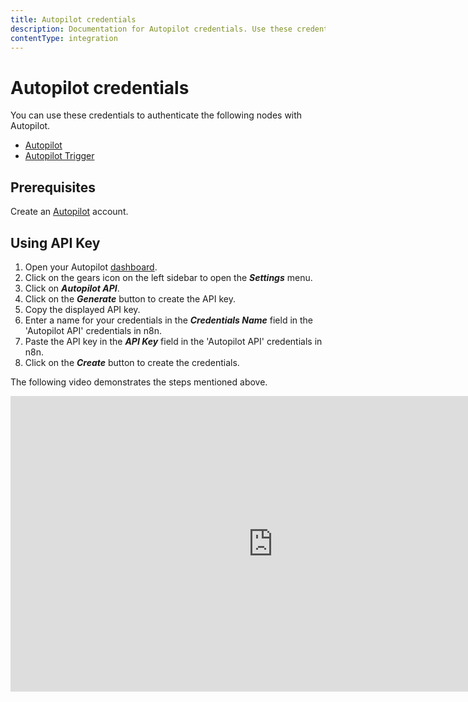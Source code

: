 ```yaml
---
title: Autopilot credentials
description: Documentation for Autopilot credentials. Use these credentials to authenticate Autopilot in n8n, a workflow automation platform.
contentType: integration
---
```


# Autopilot credentials

You can use these credentials to authenticate the following nodes with Autopilot.

- [Autopilot](/integrations/builtin/app-nodes/n8n-nodes-base.autopilot/)
- [Autopilot Trigger](/integrations/builtin/trigger-nodes/n8n-nodes-base.autopilottrigger/)

## Prerequisites

Create an [Autopilot](https://app.autopilothq.com) account.

## Using API Key

1. Open your Autopilot [dashboard](https://app.autopilothq.com).
2. Click on the gears icon on the left sidebar to open the ***Settings*** menu.
3. Click on ***Autopilot API***.
4. Click on the ***Generate*** button to create the API key.
5. Copy the displayed API key.
6. Enter a name for your credentials in the ***Credentials Name*** field in the 'Autopilot API' credentials in n8n.
7. Paste the API key in the ***API Key*** field in the 'Autopilot API' credentials in n8n.
8. Click on the ***Create*** button to create the credentials.

The following video demonstrates the steps mentioned above.

<div class="video-container">
<iframe width="840" height="472.5" src="https://www.youtube.com/embed/zy8uVHpwVHM" frameborder="0" allow="accelerometer; autoplay; clipboard-write; encrypted-media; gyroscope; picture-in-picture" allowfullscreen></iframe>
</div>

